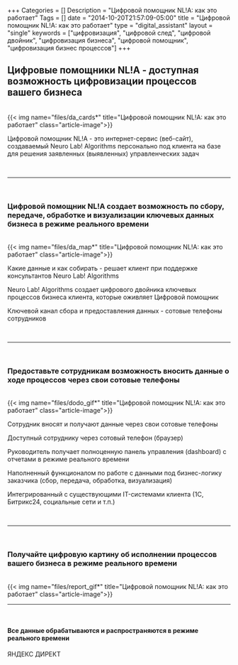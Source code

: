 +++
Categories = []
Description = "Цифровой помощник NL!A: как это работает"
Tags = []
date = "2014-10-20T21:57:09-05:00"
title = "Цифровой помощник NL!A: как это работает"
type = "digital_assistant"
layout = "single"
keywords = ["цифровизация", "цифровой след", "цифровой двойник", "цифровизация бизнеса", "цифровой помощник", "цифровизация бизнес процессов"]
+++

## Цифровые помощники NL!A - доступная возможность цифровизации процессов вашего бизнеса
<br>
{{< img name="files/da_cards*" title="Цифровой помощник NL!A: как это работает" class="article-image">}}

Цифровой помощник NL!A - это интернет-сервис (веб-сайт), создаваемый Neuro Lab! Algorithms персонально под клиента на базе для решения заявленных (выявленных) управленческих задач

<br><hr><br>

### Цифровой помощник NL!A создает возможность по сбору, передаче, обработке и визуализации ключевых данных бизнеса в режиме реального времени
<br>
{{< img name="files/da_map*" title="Цифровой помощник NL!A: как это работает" class="article-image">}}
<br>

Какие данные и как собирать - решает клиент при поддержке консультантов Neuro Lab! Algorithms

Neuro Lab! Algorithms создает цифрового двойника ключевых процессов бизнеса клиента, которые оживляет Цифровой помощник

Ключевой канал сбора и предоставления данных - сотовые телефоны сотрудников


<br><hr><br>


### Предоставьте сотрудникам возможность вносить данные о ходе процессов через свои сотовые телефоны

<br>
{{< img name="files/dodo_gif*" title="Цифровой помощник NL!A: как это работает" class="article-image">}}


Сотрудник вносят и получают данные через свои сотовые телефоны 

Доступный сотруднику через сотовый телефон (браузер)

Руководитель получает полноценную панель управления (dashboard) c отчетами в режиме реального времени


Наполненный функционалом по работе с данными под бизнес-логику заказчика (сбор, передача, обработка, визуализация)

Интегрированный с существующими IT-системами клиента (1С, Битрикс24, социальные сети и т.п.)  

<br><hr><br>

### Получайте цифровую картину об исполнении процессов вашего бизнеса в режиме реального времени

<br>
{{< img name="files/report_gif*" title="Цифровой помощник NL!A: как это работает" class="article-image">}}
<br><hr><br>

#### Все данные обрабатываются и распространяются в режиме реального времени


ЯНДЕКС ДИРЕКТ

